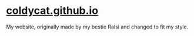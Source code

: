 # [coldycat.github.io](coldycat.github.io)
My website, originally made by my bestie Ralsi and changed to fit my style.  
